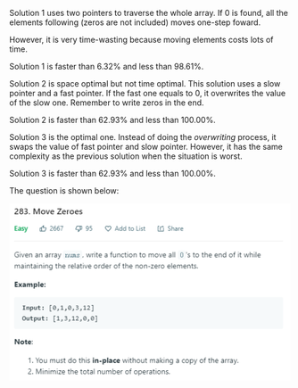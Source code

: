 Solution 1 uses two pointers to traverse the whole array. If 0 is found, all the elements following (zeros are not included) moves 
one-step foward.

However, it is very time-wasting because moving elements costs lots of time.

Solution 1 is faster than 6.32% and less than 98.61%.

Solution 2 is space optimal but not time optimal. This solution uses a slow pointer and a fast pointer. If the fast one equals to 0, it 
overwrites the value of the slow one. Remember to write zeros in the end.

Solution 2 is faster than 62.93% and less than 100.00%.

Solution 3 is the optimal one. Instead of doing the *overwriting* process, it swaps the value of fast pointer and slow pointer.
However, it has the same complexity as the previous solution when the situation is worst.

Solution 3 is faster than 62.93% and less than 100.00%.

The question is shown below:

![img](https://github.com/MingCheng991129/Solutions-to-Leetcode-Problems/blob/master/283.%20Move%20Zeroes/question.png)
